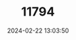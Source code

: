 ---
title: "11794"
category: "Lepus insularis"
draft: false
date: 2024-02-22 13:03:50
languages:
  English: ["Espiritu Santo Jackrabbit", "Black Jackrabbit"]
  Spanish; Castilian: ["Liebre De Espiritu Santo", "Liebre Negra", "Liebre Prieta"]
---